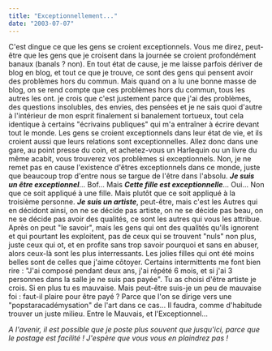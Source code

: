 ```yaml
---
title: "Exceptionnellement..."
date: "2003-07-07"
---
```


C'est dingue ce que les gens se croient exceptionnels. Vous me direz, peut-être que les gens que je croisent dans la journée se croient profondément banaux (banals ? non). En tout état de cause, je me laisse parfois dériver de blog en blog, et tout ce que je trouve, ce sont des gens qui pensent avoir des problèmes hors du commun. Mais quand on a lu une bonne masse de blog, on se rend compte que ces problèmes hors du commun, tous les autres les ont. je crois que c'est justement parce que j'ai des problèmes, des questions insolubles, des envies, des pensées et je ne sais quoi d'autre à l'intérieur de mon esprit finalement si banalement tortueux, tout cela identique à certains "écrivains publiques" qui m'a entraîner à écrire devant tout le monde. Les gens se croient exceptionnels dans leur état de vie, et ils croient aussi que leurs relations sont exceptionnelles. Allez donc dans une gare, au point presse du coin, et achetez-vous un Harlequin ou un livre du même acabit, vous trouverez vos problèmes si exceptionnels. Non, je ne remet pas en cause l'existence d'êtres exceptionnels dans ce monde, juste que beaucoup trop d'entre nous se targue de l'être dans l'absolu. _**Je suis un être exceptionnel**_... Bof... Mais _**Cette fille est exceptionnelle**_... Oui... Non que ce soit appliqué à une fille. Mais plutôt que ce soit appliqué à la troisième personne. _**Je suis un artiste**_, peut-être, mais c'est les Autres qui en décidont ainsi, on ne se décide pas artiste, on ne se décide pas beau, on ne se décide pas avoir des qualités, ce sont les autres qui vous les attribue. Après on peut "le savoir", mais les gens qui ont des qualités qu'ils ignorent et qui pourtant les exploitent, pas de ceux qui se trouvent "nuls" non plus, juste ceux qui ot, et en profite sans trop savoir pourquoi et sans en abuser, alors ceux-là sont les plus interressants. Les jolies filles qui ont été moins belles sont de celles que j'aime côtoyer. Certains intermittents me font bien rire : "J'ai composé pendant deux ans, j'ai répété 6 mois, et si j'ai 3 personnes dans la salle je ne suis pas payée". Tu as choisi d'être artiste je crois. Si en plus tu es mauvaise. Mais peut-être suis-je un peu de mauvaise foi : faut-il plaire pour être payé ? Parce que l'on se dirige vers une "popstaracadémysation" de l'art dans ce cas... Il faudra, comme d'habitude trouver un juste milieu. Entre le Mauvais, et l'Exceptionnel...

_A l'avenir, il est possible que je poste plus souvent que jusqu'ici, parce que le postage est facilité ! J'espère que vous vous en plaindrez pas !_
